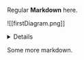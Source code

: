 Regular **Markdown** here.

![[firstDiagram.png]]
<details>

```mermaid
graph TD;
Alice --> Bob;
Bob --> Alice;
```

</details>

Some more markdown.
